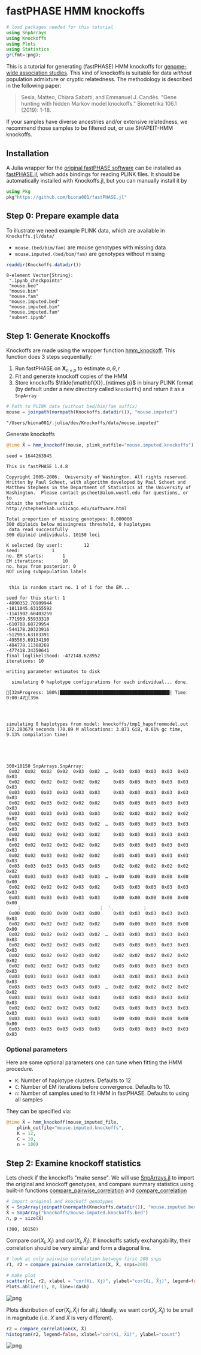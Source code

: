 
# fastPHASE HMM knockoffs


```julia
# load packages needed for this tutorial
using SnpArrays
using Knockoffs
using Plots
using Statistics
gr(fmt=:png);
```

This is a tutorial for generating (fastPHASE) HMM knockoffs for [genome-wide association studies](https://en.wikipedia.org/wiki/Genome-wide_association_study). This kind of knockoffs is suitable for data *without* population admixture or cryptic relatedness. The methodology is described in the following paper:

> Sesia, Matteo, Chiara Sabatti, and Emmanuel J. Candès. "Gene hunting with hidden Markov model knockoffs." Biometrika 106.1 (2019): 1-18.

If your samples have diverse ancestries and/or extensive relatedness, we recommend those samples to be filtered out, or use SHAPEIT-HMM knockoffs.

## Installation

A Julia wrapper for the [original fastPHASE software](http://scheet.org/software.html) can be installed as [fastPHASE.jl](https://github.com/biona001/fastPHASE.jl), which adds bindings for reading PLINK files. It should be automatically installed with Knockoffs.jl, but you can manually install it by

```julia
using Pkg
pkg"https://github.com/biona001/fastPHASE.jl"
```

## Step 0: Prepare example data

To illustrate we need example PLINK data, which are available in `Knockoffs.jl/data/`

+ `mouse.(bed/bim/fam)` are mouse genotypes with missing data
+ `mouse.imputed.(bed/bim/fam)` are genotypes without missing


```julia
readdir(Knockoffs.datadir())
```




    8-element Vector{String}:
     ".ipynb_checkpoints"
     "mouse.bed"
     "mouse.bim"
     "mouse.fam"
     "mouse.imputed.bed"
     "mouse.imputed.bim"
     "mouse.imputed.fam"
     "subset.ipynb"



## Step 1: Generate Knockoffs

Knockoffs are made using the wrapper function [hmm_knockoff](https://biona001.github.io/Knockoffs.jl/dev/man/api/#Knockoffs.hmm_knockoff). This function does 3 steps sequentially:

1. Run fastPHASE on $\mathbf{X}_{n\times p}$ to estimate $\alpha, \theta, r$
2. Fit and generate knockoff copies of the HMM 
3. Store knockoffs $\tilde{\mathbf{X}}_{n\times p}$ in binary PLINK format (by default under a new directory called `knockoffs`) and return it as a `SnpArray`


```julia
# Path to PLINK data (without bed/bim/fam suffix)
mouse = joinpath(normpath(Knockoffs.datadir()), "mouse.imputed")
```




    "/Users/biona001/.julia/dev/Knockoffs/data/mouse.imputed"



Generate knockoffs


```julia
@time X̃ = hmm_knockoff(mouse, plink_outfile="mouse.imputed.knockoffs")
```

    seed = 1644263945
    
    This is fastPHASE 1.4.8
    
    Copyright 2005-2006.  University of Washington. All rights reserved.
    Written by Paul Scheet, with algorithm developed by Paul Scheet and
    Matthew Stephens in the Department of Statistics at the University of
    Washington.  Please contact pscheet@alum.wustl.edu for questions, or to
    obtain the software visit
    http://stephenslab.uchicago.edu/software.html
    
    Total proportion of missing genotypes: 0.000000
    300 diploids below missingness threshold, 0 haplotypes
     data read successfully
    300 diploid individuals, 10150 loci
    
    K selected (by user): 		 12
    seed: 			 1
    no. EM starts: 		 1
    EM iterations: 		 10
    no. haps from posterior: 0
    NOT using subpopulation labels
    
    
     this is random start no. 1 of 1 for the EM...
    
    seed for this start: 1
    -4090352.70909944
    -1811045.63155592
    -1141902.60403259
    -771959.55933310
    -610708.68729954
    -544178.20323916
    -512993.63183391
    -495563.69134190
    -484778.11388268
    -477418.34350641
    final loglikelihood: -472148.628952
    iterations: 10
    
    writing parameter estimates to disk
    
      simulating 0 haplotype configurations for each individual... done.
    
    [32mProgress: 100%|█████████████████████████████████████████| Time: 0:00:47[39m


    
    
    simulating 0 haplotypes from model: knockoffs/tmp1_hapsfrommodel.out
    172.283679 seconds (70.89 M allocations: 3.871 GiB, 0.61% gc time, 9.13% compilation time)





    300×10150 SnpArrays.SnpArray:
     0x02  0x02  0x02  0x02  0x03  0x02  …  0x03  0x03  0x03  0x03  0x03  0x03
     0x02  0x02  0x02  0x02  0x02  0x02     0x03  0x03  0x03  0x03  0x03  0x03
     0x03  0x03  0x03  0x03  0x03  0x03     0x03  0x03  0x03  0x03  0x03  0x03
     0x02  0x02  0x03  0x02  0x02  0x02     0x03  0x03  0x03  0x03  0x03  0x03
     0x03  0x03  0x03  0x03  0x03  0x03     0x02  0x02  0x02  0x02  0x02  0x02
     0x02  0x02  0x02  0x02  0x03  0x02  …  0x03  0x03  0x03  0x03  0x03  0x03
     0x02  0x02  0x02  0x02  0x03  0x02     0x03  0x03  0x03  0x03  0x03  0x03
     0x02  0x02  0x02  0x02  0x02  0x02     0x03  0x03  0x03  0x03  0x03  0x03
     0x02  0x02  0x03  0x02  0x02  0x02     0x03  0x03  0x03  0x03  0x03  0x03
     0x03  0x03  0x03  0x03  0x03  0x03     0x02  0x02  0x02  0x02  0x02  0x02
     0x03  0x03  0x03  0x03  0x03  0x03  …  0x00  0x00  0x00  0x00  0x00  0x00
     0x02  0x02  0x02  0x02  0x03  0x02     0x03  0x03  0x03  0x03  0x03  0x03
     0x03  0x03  0x03  0x03  0x03  0x03     0x00  0x00  0x00  0x00  0x00  0x00
        ⋮                             ⋮  ⋱           ⋮                    
     0x00  0x00  0x00  0x00  0x03  0x00     0x03  0x03  0x03  0x03  0x03  0x03
     0x02  0x02  0x02  0x02  0x02  0x02     0x00  0x00  0x00  0x00  0x00  0x00
     0x02  0x02  0x02  0x02  0x03  0x02  …  0x03  0x03  0x03  0x03  0x03  0x03
     0x02  0x02  0x02  0x02  0x03  0x02     0x03  0x03  0x03  0x03  0x03  0x03
     0x02  0x02  0x02  0x02  0x03  0x02     0x02  0x02  0x02  0x02  0x02  0x02
     0x02  0x02  0x02  0x02  0x03  0x02     0x03  0x03  0x03  0x03  0x03  0x03
     0x03  0x03  0x03  0x03  0x03  0x03     0x03  0x03  0x03  0x03  0x03  0x03
     0x03  0x03  0x03  0x03  0x03  0x03  …  0x02  0x02  0x02  0x02  0x02  0x02
     0x03  0x03  0x03  0x03  0x03  0x03     0x03  0x03  0x03  0x03  0x03  0x03
     0x02  0x02  0x02  0x02  0x03  0x02     0x03  0x03  0x03  0x03  0x03  0x03
     0x03  0x03  0x03  0x03  0x03  0x03     0x00  0x00  0x00  0x00  0x00  0x00
     0x03  0x03  0x03  0x03  0x03  0x03     0x03  0x03  0x03  0x03  0x03  0x03



### Optional parameters

Here are some optional parameters one can tune when fitting the HMM procedure. 

+ `K`: Number of haplotype clusters. Defaults to 12
+ `C`: Number of EM iterations before convergence. Defaults to 10.
+ `n`: Number of samples used to fit HMM in fastPHASE. Defaults to using all samples

They can be specified via:

```julia
@time X̃ = hmm_knockoff(mouse_imputed_file,
    plink_outfile="mouse.imputed.knockoffs",
    K = 12,
    C = 10,
    n = 100)
```

## Step 2: Examine knockoff statistics

Lets check if the knockoffs "make sense". We will use [SnpArrays.jl](https://github.com/OpenMendel/SnpArrays.jl) to import the original and knockoff genotypes, and compare summary statistics using built-in functions [compare_pairwise_correlation](https://biona001.github.io/Knockoffs.jl/dev/man/api/#Knockoffs.compare_pairwise_correlation) and [compare_correlation](https://biona001.github.io/Knockoffs.jl/dev/man/api/#Knockoffs.compare_correlation)


```julia
# import original and knockoff genotypes
X = SnpArray(joinpath(normpath(Knockoffs.datadir()), "mouse.imputed.bed"))
X̃ = SnpArray("knockoffs/mouse.imputed.knockoffs.bed")
n, p = size(X̃)
```




    (300, 10150)



Compare $cor(X_i, X_j)$ and $cor(X_i, \tilde{X}_j)$. If knockoffs satisfy exchangability, their correlation should be very similar and form a diagonal line. 


```julia
# look at only pairwise correlation between first 200 snps
r1, r2 = compare_pairwise_correlation(X, X̃, snps=200)

# make plot
scatter(r1, r2, xlabel = "cor(Xi, Xj)", ylabel="cor(Xi, X̃j)", legend=false)
Plots.abline!(1, 0, line=:dash)
```




![png](output_14_0.png)



Plots distribution of $cor(X_j, \tilde{X}_j)$ for all $j$. Ideally, we want $cor(X_j, \tilde{X}_j)$ to be small in magnitude (i.e. $X$ and $\tilde{X}$ is very different).


```julia
r2 = compare_correlation(X, X̃)
histogram(r2, legend=false, xlabel="cor(Xi, X̃i)", ylabel="count")
```




![png](output_16_0.png)


